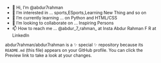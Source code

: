 - 👋 Hi, I’m @abdur7rahman
- 👀 I’m interested in ... sports,ESports,Learning New Thing and so on
- 🌱 I’m currently learning ... on Python and HTML/CSS
- 💞️ I’m looking to collaborate on ... Inspiring Persons
- 📫 How to reach me ...
                        @abdur_7_rahman_ at Insta
                        Abdur Rahman F R at LinkedIn


abdur7rahman/abdur7rahman is a ✨ special ✨ repository because its `README.md` (this file) appears on your GitHub profile.
You can click the Preview link to take a look at your changes.

